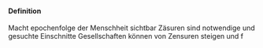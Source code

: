#### Definition
Macht epochenfolge der Menschheit sichtbar
Zäsuren sind notwendige und gesuchte Einschnitte
Gesellschaften können von Zensuren steigen und f